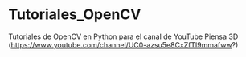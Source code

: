 # Tutoriales_OpenCV
Tutoriales de OpenCV en Python para el canal de YouTube Piensa 3D (https://www.youtube.com/channel/UC0-azsu5e8CxZfTl9mmafww?)
